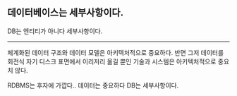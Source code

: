 ## 데이터베이스는 세부사항이다.

DB는 엔티티가 아니다 세부사항이다.

---

체계화된 데이터 구조와 데이터 모델은 아키텍처적으로 중요하다. 반면 그저 데이터를 회전식 자기 디스크 표면에서 이리저리 옮길 뿐인 기술과 시스템은 아키텍처적으로 중요치 않다.

RDBMS는 후자에 가깝다.. 데이터는 중요하다 DB는 세부사항이다.
